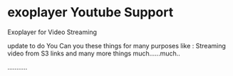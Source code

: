 # exoplayer Youtube Support

Exoplayer for Video Streaming

update to do
You Can you these things for many purposes like : Streaming video from S3 links and many more things much......much..

...........
